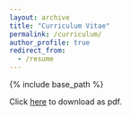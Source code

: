 ```yaml
---
layout: archive
title: "Curriculum Vitae"
permalink: /curriculum/
author_profile: true
redirect_from:
  - /resume
---
```


{% include base_path %}

Click [here]() to download as pdf.
